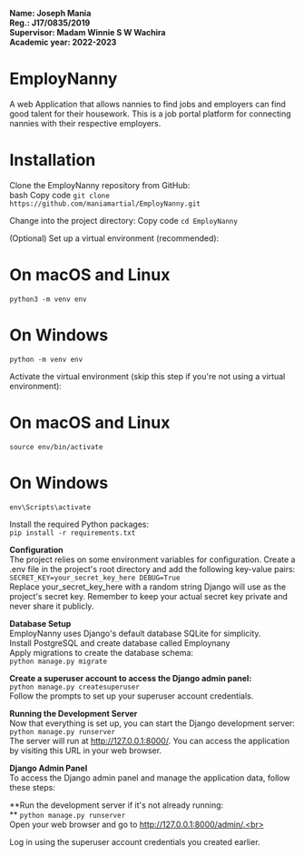 
**Name:          Joseph Mania<br>
Reg.:          J17/0835/2019<br>
Supervisor:    Madam Winnie S W Wachira<br>
Academic year: 2022-2023**<br>

# EmployNanny
A web Application that allows nannies to find jobs and employers can find good talent for their housework.
This is a job portal platform for connecting nannies with their respective employers.

# Installation<br>
Clone the EmployNanny repository from GitHub:<br>
bash
Copy code
`git clone https://github.com/maniamartial/EmployNanny.git`

Change into the project directory:
Copy code
`cd EmployNanny`

(Optional) Set up a virtual environment (recommended):

# On macOS and Linux
`python3 -m venv env`

# On Windows
`python -m venv env`

Activate the virtual environment (skip this step if you're not using a virtual environment):
# On macOS and Linux
`source env/bin/activate `

# On Windows
`env\Scripts\activate`

Install the required Python packages:<br>
`pip install -r requirements.txt`

**Configuration<br>**
The project relies on some environment variables for configuration. Create a .env file in the project's root directory and add the following key-value pairs:<br>
`SECRET_KEY=your_secret_key_here
DEBUG=True`
<br>
Replace your_secret_key_here with a random string Django will use as the project's secret key. Remember to keep your actual secret key private and never share it publicly.

**Database Setup**<br>
EmployNanny uses Django's default database SQLite for simplicity. <br>
Install PostgreSQL and create database called Employnany<br>
Apply migrations to create the database schema:<br>
`python manage.py migrate`<br>

**Create a superuser account to access the Django admin panel:**
<br>
`python manage.py createsuperuser`<br>
Follow the prompts to set up your superuser account credentials.<br>

**Running the Development Server**<br>
Now that everything is set up, you can start the Django development server:<br>
`python manage.py runserver`<br>
The server will run at http://127.0.0.1:8000/. You can access the application by visiting this URL in your web browser.<br>

**Django Admin Panel<br>**
To access the Django admin panel and manage the application data, follow these steps:<br>

**Run the development server if it's not already running:<br>
**
`python manage.py runserver`<br>
Open your web browser and go to http://127.0.0.1:8000/admin/.<br>

Log in using the superuser account credentials you created earlier.
